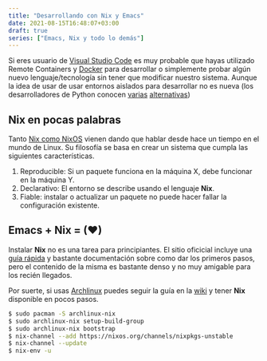 ```yaml
---
title: "Desarrollando con Nix y Emacs"
date: 2021-08-15T16:48:07+03:00
draft: true
series: ["Emacs, Nix y todo lo demás"]
---
```


Si eres usuario de [Visual Studio
Code](https://code.visualstudio.com/) es muy probable que hayas
utilizado Remote Containers y [Docker](https://docker.com) para
desarrollar o simplemente probar algún nuevo lenguaje/tecnología sin
tener que modificar nuestro sistema. Aunque la idea de usar de usar
entornos aislados para desarrollar no es nueva (los desarrolladores de
Python conocen [varias](https://virtualenv.pypa.io/en/latest/)
[alternativas](https://docs.python.org/3/library/venv.html))


## Nix en pocas palabras

Tanto [Nix como NixOS](https://nixos.org) vienen dando que hablar
desde hace un tiempo en el mundo de Linux. Su filosofía se basa en
crear un sistema que cumpla las siguientes características.

1. Reproducible: Si un paquete funciona en la máquina X, debe
   funcionar en la máquina Y.
2. Declarativo: El entorno se describe usando el lenguaje **Nix**.
3. Fiable: instalar o actualizar un paquete no puede hacer fallar la
   configuración existente.


## Emacs + Nix = (❤)

Instalar **Nix** no es una tarea para principiantes. El sitio
oficicial incluye una [guía rápida](https://nixos.org/learn.html) y
bastante documentación sobre como dar los primeros pasos, pero el
contenido de la misma es bastante denso y no muy amigable para los
recién llegados.

Por suerte, si usas [Archlinux](https://archlinux.org/) puedes seguir
la guía en la [wiki](https://wiki.archlinux.org/title/Nix) y tener
**Nix** disponible en pocos pasos.

```sh
$ sudo pacman -S archlinux-nix
$ sudo archlinux-nix setup-build-group
$ sudo archlinux-nix bootstrap
$ nix-channel --add https://nixos.org/channels/nixpkgs-unstable
$ nix-channel --update
$ nix-env -u

```
